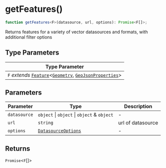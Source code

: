 # getFeatures()

```ts
function getFeatures<F>(datasource, url, options): Promise<F[]>;
```

Returns features for a variety of vector datasources and formats, with additional filter options

## Type Parameters

| Type Parameter                                                                                                                                                                                                   |
| ---------------------------------------------------------------------------------------------------------------------------------------------------------------------------------------------------------------- |
| `F` _extends_ [`Feature`](../../geoprocessing/interfaces/Feature.md)\<[`Geometry`](../../geoprocessing/type-aliases/Geometry.md), [`GeoJsonProperties`](../../geoprocessing/type-aliases/GeoJsonProperties.md)\> |

## Parameters

| Parameter    | Type                                                                       | Description       |
| ------------ | -------------------------------------------------------------------------- | ----------------- |
| `datasource` | `object` \| `object` \| `object` & `object`                                | -                 |
| `url`        | `string`                                                                   | url of datasource |
| `options`    | [`DatasourceOptions`](../../geoprocessing/interfaces/DatasourceOptions.md) | -                 |

## Returns

`Promise`\<`F`[]\>
